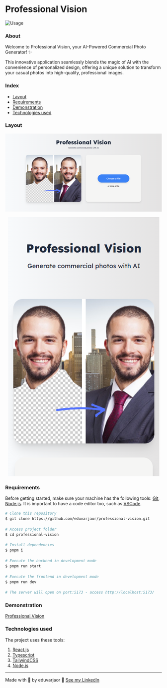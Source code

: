 # Professional Vision

![Usage](frontend/public/images/Usage.gif)

### About

Welcome to Professional Vision, your AI-Powered Commercial Photo Generator! ✨

This innovative application seamlessly blends the magic of AI with the convenience of personalized design, offering a unique solution to transform your casual photos into high-quality, professional images.

### Index

- <a href="#layout">Layout</a>
- <a href="#requirements">Requirements</a>
- <a href="#demonstration">Demonstration</a>
- <a href="#technologies-used">Technologies used</a>

### Layout

<p align="center">
  <img src="frontend/public/images/PC.png" alt="PC">
</p>

<p align="center">
  <img src="frontend/public/images/Phone.png" alt="Phone">
</p>

### Requirements

Before getting started, make sure your machine has the following tools: [Git](https://git-scm.com/), [Node.js](https://nodejs.org/en). It is important to have a code editor too, such as [VSCode](https://code.visualstudio.com/).

```bash
# Clone this repository
$ git clone https://github.com/eduvarjaor/professional-vision.git

# Access project folder
$ cd professional-vision

# Install dependencies
$ pnpm i

# Execute the backend in development mode
$ pnpm run start

# Execute the frontend in development mode
$ pnpm run dev

# The server will open on port:5173 - access http://localhost:5173/
```

### Demonstration

[Professional Vision](https://professionalvision.netlify.app/)

### Technologies used

The project uses these tools:

1. [React.js](https://legacy.reactjs.org/)
2. [Typescript](https://www.typescriptlang.org/docs/)
3. [TailwindCSS](https://tailwindcss.com/)
4. [Node.js](https://nodejs.org/en)

---

Made with 💙 by eduvarjaor 👋 [See my LinkedIn](https://www.linkedin.com/in/eduvarjaor/?locale=en_US)
